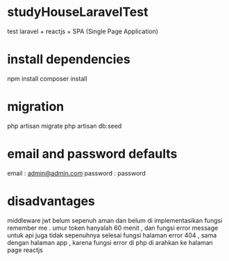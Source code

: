 # studyHouseLaravelTest
 test laravel + reactjs + SPA (Single Page Application)
# install dependencies
npm install
composer install
# migration
php artisan migrate
php artisan db:seed
# email and password defaults 
email : admin@admin.com
password : password
# disadvantages
middleware jwt belum sepenuh aman  dan belum di implementasikan fungsi remember me . umur token hanyalah 60 menit , dan fungsi error message untuk api juga tidak sepenuhnya selesai
fungsi halaman error 404 , sama dengan halaman app , karena fungsi error di php di arahkan ke halaman page reactjs
